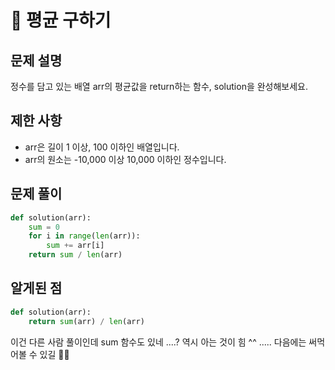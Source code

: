 # 📗 평균 구하기

## 문제 설명

정수를 담고 있는 배열 arr의 평균값을 return하는 함수, solution을 완성해보세요.

## 제한 사항

- arr은 길이 1 이상, 100 이하인 배열입니다.
- arr의 원소는 -10,000 이상 10,000 이하인 정수입니다.

## 문제 풀이

```python
def solution(arr):
    sum = 0
    for i in range(len(arr)):
        sum += arr[i]
    return sum / len(arr)
```

## 알게된 점

```python
def solution(arr):
    return sum(arr) / len(arr)
```

이건 다른 사람 풀이인데 sum 함수도 있네 ....?
역시 아는 것이 힘 ^^ .....
다음에는 써먹어볼 수 있길 🙏🏻
